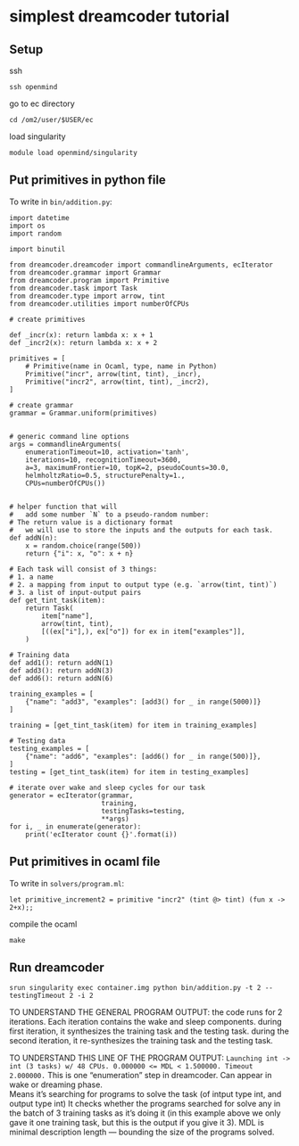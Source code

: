 # simplest dreamcoder tutorial

## Setup
ssh
```
ssh openmind
```

go to ec directory
```
cd /om2/user/$USER/ec
```

load singularity
```
module load openmind/singularity
```

## Put primitives in python file

To write in `bin/addition.py`:

```
import datetime
import os
import random

import binutil

from dreamcoder.dreamcoder import commandlineArguments, ecIterator
from dreamcoder.grammar import Grammar
from dreamcoder.program import Primitive
from dreamcoder.task import Task
from dreamcoder.type import arrow, tint
from dreamcoder.utilities import numberOfCPUs

# create primitives

def _incr(x): return lambda x: x + 1
def _incr2(x): return lambda x: x + 2

primitives = [
    # Primitive(name in Ocaml, type, name in Python)
    Primitive("incr", arrow(tint, tint), _incr),
    Primitive("incr2", arrow(tint, tint), _incr2),
]

# create grammar
grammar = Grammar.uniform(primitives)


# generic command line options
args = commandlineArguments(
    enumerationTimeout=10, activation='tanh',
    iterations=10, recognitionTimeout=3600,
    a=3, maximumFrontier=10, topK=2, pseudoCounts=30.0,
    helmholtzRatio=0.5, structurePenalty=1.,
    CPUs=numberOfCPUs())


# helper function that will 
#   add some number `N` to a pseudo-random number:
# The return value is a dictionary format 
#   we will use to store the inputs and the outputs for each task.
def addN(n):
    x = random.choice(range(500))
    return {"i": x, "o": x + n}

# Each task will consist of 3 things:
# 1. a name
# 2. a mapping from input to output type (e.g. `arrow(tint, tint)`)
# 3. a list of input-output pairs
def get_tint_task(item):
    return Task(
        item["name"],
        arrow(tint, tint),
        [((ex["i"],), ex["o"]) for ex in item["examples"]],
    )

# Training data
def add1(): return addN(1)
def add3(): return addN(3)
def add6(): return addN(6)

training_examples = [
    {"name": "add3", "examples": [add3() for _ in range(5000)]}
]

training = [get_tint_task(item) for item in training_examples]

# Testing data
testing_examples = [
    {"name": "add6", "examples": [add6() for _ in range(500)]},
]
testing = [get_tint_task(item) for item in testing_examples]

# iterate over wake and sleep cycles for our task
generator = ecIterator(grammar,
                       training,
                       testingTasks=testing,
                       **args)
for i, _ in enumerate(generator):
    print('ecIterator count {}'.format(i))

```

## Put primitives in ocaml file
To write in `solvers/program.ml`:

```
let primitive_increment2 = primitive "incr2" (tint @> tint) (fun x -> 2+x);;
```

compile the ocaml
```
make
```


## Run dreamcoder

```
srun singularity exec container.img python bin/addition.py -t 2 --testingTimeout 2 -i 2
```

TO UNDERSTAND THE GENERAL PROGRAM OUTPUT: 
the code runs for 2 iterations. Each iteration contains the wake and sleep components.  during first iteration, it synthesizes the training task and the testing task.  during the second iteration, it re-synthesizes the training task and the testing task.  

TO UNDERSTAND THIS LINE OF THE PROGRAM OUTPUT: 
`Launching int -> int (3 tasks) w/ 48 CPUs. 0.000000 <= MDL < 1.500000. Timeout 2.000000.`
This is one “enumeration” step in dreamcoder.  Can appear in wake or dreaming phase.  
Means it’s searching for programs to solve the task (of intput type int, and output type int)
It checks whether the programs searched for solve any in the batch of 3 training tasks as it’s doing it (in this example above we only gave it one training task, but this is the output if you give it 3).  MDL is minimal description length — bounding the size of the programs solved.
